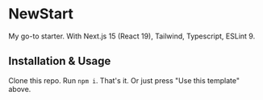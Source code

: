 # NewStart

My go-to starter. With Next.js 15 (React 19), Tailwind, Typescript, ESLint 9.

## Installation & Usage

Clone this repo. Run `npm i`. That's it. Or just press "Use this template" above.
